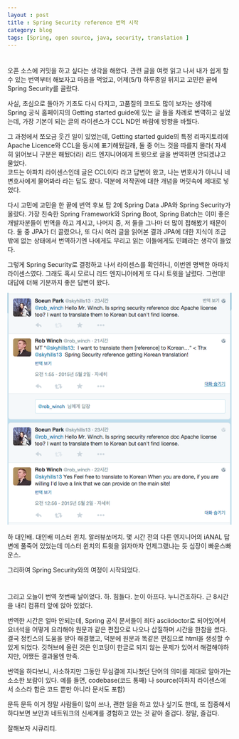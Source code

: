 ```yaml
---
layout : post
title : Spring Security reference 번역 시작
category: blog
tags: [Spring, open source, java, security, translation ]
---
```


#

오픈 소스에 커밋을 하고 싶다는 생각을 해왔다.
관련 글을 여럿 읽고 나서 내가 쉽게 할 수 있는 번역부터 해보자고 마음을 먹었고, 
어제(5/1) 하루종일 뒤지고 고민한 끝에 Spring Security를 골랐다.

사실, 초심으로 돌아가 기초도 다시 다지고, 고품질의 코드도 많이 보자는 생각에
Spring 공식 홈페이지의 Getting started guide에 있는 글 들을 차례로 번역하고 싶었는데,
가장 기본이 되는 글의 라이센스가 CCL ND인 바람에 방향을 바꿨다.

그 과정에서 쪼오금 웃긴 일이 있었는데,
Getting started guide의 특정 리파지토리에 Apache Licence와 CCL을 동시에 표기해뒀길래,
둘 중 어느 것을 따를지 몰라( 자세히 읽어보니 구분은 해뒀더라) 리드 엔지니어에게 트윗으로 글을 번역하면 안되겠냐고 물었다.  
코드는 아파치 라이센스인데 글은 CCL이다 라고 답변이 왔고, 나는 변호사가 아니니 네 변호사에게 물어봐라 라는 답도 왔다.
덕분에 저작권에 대한 개념을 머릿속에 제대로 넣었다.  

다시 고민에 고민을 한 끝에 번역 후보 탑 2에 Spring Data JPA와 Spring Security가 올랐다.
가장 친숙한 Spring Framework와 Spring Boot, Spring Batch는 이미 좋은 개발자분들이 번역을 하고 계시고,
나머지 중, 저 둘을 그나마 더 많이 접해봤기 때문이다.
둘 중 JPA가 더 끌렸으나, 또 다시 여러 글을 읽어본 결과 JPA에 대한 지식이 조금 밖에 없는 상태에서 번역하기엔 나에게도 무리고 읽는 이들에게도 민폐라는 생각이 들었다.

그렇게 Spring Security로 결정하고 나서 라이센스를 확인하니, 이번엔 명백한 아파치 라이센스였다.
그래도 혹시 모르니 리드 엔지니어에게 또 다시 트윗을 날렸다. 그런데! 대답에 더해 기분까지 좋은 답변이 왔다.

![미스터윈치 트위터 캡쳐](/images/posts/2015/5/mrwinch_twit.png)

하 대인배. 대인배 미스터 윈치. 알러뷰쏘머치. 
몇 시간 전의 다른 엔지니어의 iANAL 답변에 풀죽어 있었는데 미스터 윈치의 트윗을 읽자마자 언제그랬냐는 듯 심장이 빠운스빠운스. 

그리하여 Spring Security와의 여정이 시작되었다.


#

그리고 오늘이 번역 첫번째 날이었다.
하. 힘들다. 눈이 아프다. 누니건조하다.
근 8시간을 내리 컴퓨터 앞에 앉아 있었다.

번역한 시간은 얼마 안되는데, Spring 공식 문서들이 죄다 asciidoctor로 되어있어서
요녀석을 어떻게 요리해야 원문과 같은 편집으로 나오나 삽질하며 시간을 한참을 썼다.
결국 정킨스의 도움을 받아 해결했고, 덕분에 원문과 똑같은 편집으로 html을 생성할 수 있게 되었다.
깃허브에 올린 것은 인코딩이 한글로 되지 않는 문제가 있어서 해결해야하지만, 어쨌든 결과물엔 만족.

번역을 하다보니, 사소하지만 그동안 무심결에 지나쳤던 단어의 의미를 제대로 알아가는 소소한 보람이 있다.
예를 들면, codebase(코드 통째) 나 source(아파치 라이센스에서 소스라 함은 코드 뿐만 아니라 문서도 포함)

문득 문득 이거 정말 사람들이 많이 쓰나, 괜한 일을 하고 있나 싶기도 한데,
또 집중해서 하다보면 보안과 네트워크의 신세계를 경험하고 있는 것 같아 즐겁다.
정말, 즐겁다.

잘해보자 시큐리티. 